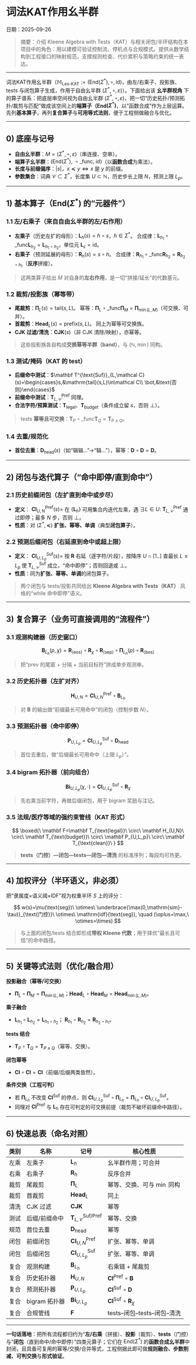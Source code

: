 ﻿# **词法KAT作用幺半群**
日期：2025-09-26

> 摘要：介绍 Kleene Algebra with Tests（KAT）与相关闭包/半环结构在本项目中的角色：用以建模可验证控制流、停机点与合规模式。提供从数学结构到工程接口的映射规范，支撑规则检查、代价累积与策略约束的统一表达。

---

词法KAT作用幺半群（$\mathbb{M}_{\text{Lex-KAT}} := (\mathrm{End}(\Sigma^*),\circ,\mathrm{id})$，由左/右乘子、投影族、tests 与闭包算子生成，作用于自由幺半群 $(\Sigma^*,\circ,\varepsilon)$）。下面给出该 **幺半群视角** 下的算子谱系：把底层串空间视为自由幺半群 $(\Sigma^*,\circ,\varepsilon)$，把一切“历史拓扑/预测拓扑/裁剪与匹配”做成该空间上的**端算子（End$(\Sigma^*)$**，以“函数合成”作为上层运算。先列**基本算子**，再列**复合算子**与**可用等式法则**，便于工程侧做融合与优化。

---

## 0) 底座与记号

* **自由幺半群**：$M=(\Sigma^*,\circ,\varepsilon)$（串连接、空串）。
* **端算子幺半群**：$(\mathrm{End}(\Sigma^*),\ \circ\_\text{func},\ \mathrm{id})$（以**函数合成**为乘法）。
* **长度与前缀偏序**：$|s|$，$x\preceq y\iff x$ 是 $y$ 的前缀。
* **参数集合**：词典 $\mathcal C\subset\Sigma^*$，长度集 $U\subset\mathbb N$，历史步长上限 $N$，预测上限 $L_p$。

---

## 1) 基本算子（End$(\Sigma^*)$ 的“元器件”）

### 1.1 左/右乘子（来自自由幺半群的左/右作用）

* **左乘子**（历史左扩的母形）：$\mathbf L_{h}(s)=h\circ s$，$h\in\Sigma^*$。
  合成律：$\mathbf L_{h_1}\circ\_\text{func}\mathbf L_{h_2}=\mathbf L_{h_1\circ h_2}$，单位元 $\mathbf L_\varepsilon=\mathrm{id}$。
* **右乘子**（预测延展的母形）：$\mathbf R_{h}(s)=s\circ h$。
  合成律：$\mathbf R_{h_1}\circ\_\text{func}\mathbf R_{h_2}=\mathbf R_{h_2\circ h_1}$（**反序**拼接）。

> 这两类算子给出 $M$ 对自身的**左右作用**，是一切“拼接/延长”的代数基元。

### 1.2 裁剪/投影族（幂等带）

* **尾裁剪**：$\boldsymbol\Pi_{L}(s)=\mathrm{tail}(s,L)$。
  幂等：$\boldsymbol\Pi_{L}\circ\_\text{func}\boldsymbol\Pi_{M}=\boldsymbol\Pi_{\min(L,M)}$（可交换、可并）。
* **首裁剪**：$\mathbf{Head}_{L}(s)=\mathrm{prefix}(s,L)$。
  同上为幂等可交换族。
* **CJK 过滤/清洗**：$\mathbf{CJK}(s)$（非 CJK 清除/映射），亦幂等。

> 这些投影族各自构成**交换幂等半群（band）**，与 $(\mathbb N,\min)$ 同构。

### 1.3 测试/掩码（KAT 的 test）

* **后缀命中测试**：$\mathbf T^{\text{Suf}}_{L,\mathcal C}(s)=\begin{cases}s,&\mathrm{tail}(s,L)\in\mathcal C\\ \bot,&\text{否则}\end{cases}$
* **前缀命中测试**：$\mathbf T^{\text{Pref}}_{L,\mathcal C}$ 同理。
* **合法字符/预算测试**：$\mathbf T_{\text{legal}}$、$\mathbf T_{\text{budget}}$（条件成立留 $s$，否则 $\bot$）。

> tests **幂等且可交换**：$\mathbf T_P\circ\_\text{func}\mathbf T_Q=\mathbf T_{P\wedge Q}$。

### 1.4 去重/规范化

* **首位去重**：$\mathbf D_{\text{head}}(s)$（如“辑辑…”→“辑…”），幂等：$\mathbf D\circ\mathbf D=\mathbf D$。

---

## 2) 闭包与迭代算子（“命中即停/直到命中”）

### 2.1 历史前缀闭包（左扩直到命中或步尽）

* **定义**：
  $\mathbf{Cl}^{\text{Pref}}_{U,N}(s)=$ 在 $\{\mathbf L_{h}\}$ 可用集合内迭代左乘，遇 $\exists L\in U:\ \mathbf T^{\text{Pref}}_{L,\mathcal C}$ 通过即停；最多 $N$ 步，否则 $\bot$。
* **性质**：对 $(\Sigma^*,\preceq)$ **扩张、幂等、单调**（典型**闭包算子**）。

### 2.2 预测后缀闭包（右延直到命中或超上限）

* **定义**：
  $\mathbf{Cl}^{\text{Suf}}_{U,L_p}(s)=$ 按 $\mathbf R$ 右延（逐字符/片段），按降序 $U\cap[1..]$ 查最长 $L\le L_p$ 使 $\mathbf T^{\text{Suf}}_{L,\mathcal C}$ 成立，“命中即停”；否则回退或 $\bot$。
* **性质**：同为**扩张、幂等、单调**的闭包算子。

> 两个闭包与 tests/投影共同给出 **Kleene Algebra with Tests（KAT）** 风格的“while 命中即停”语义。

---

## 3) 复合算子（业务可直接调用的“流程件”）

### 3.1 观测构建器（历史窗口）

$$
\mathbf B_{L_h}(p,\chi)=\mathbf R_{\langle\text{eos}\rangle}\circ \mathbf R_{\chi}\circ \mathbf R_{\langle\text{sep}\rangle}\circ \boldsymbol\Pi_{L_h}(p)\circ \mathbf R_{\langle\text{bos}\rangle}
$$

> 把“prev 的尾窗 + 分隔 + 当前目标符”拼成单步观测串。

### 3.2 历史拓扑器（左扩对齐）

$$
\mathbf H_{U,N}=\mathbf{Cl}^{\text{Pref}}_{U,N}\circ \mathbf B_{L_h}
$$

> 对 $\mathbf B$ 的输出做“前缀最长可用命中”的闭包（控制步数 $N$）。

### 3.3 预测拓扑器（命中即停）

$$
\mathbf P_{U,L_p}=\mathbf{Cl}^{\text{Suf}}_{U,L_p}\circ \mathbf D_{\text{head}}
$$

> 首位去重后，做“后缀最长可用命中（上限 $L_p$）”。

### 3.4 bigram 拓扑器（前向组合）

$$
\mathbf{Bi}_{U,L_p}(\chi,\cdot)=\mathbf{Cl}^{\text{Suf}}_{U,L_p}\circ \mathbf R_{\chi}
$$

> 先右乘当前字符，再做后缀闭包，用于 bigram 奖励与注记。

### 3.5 法规/医疗等域的强约束管线（KAT 形式）

$$
\boxed{\ \mathbf F=\mathbf T_{\text{legal}}\ \circ\ \mathbf H_{U,N}\ \circ\ \mathbf T_{\text{budget}}\ \circ\ \mathbf P_{U,L_p}\ \circ\ \mathbf T_{\text{clean}}\ }
$$

> **tests（门控）—闭包—tests—闭包—清洗** 的标准序列；每段均可热更。

---

## 4) 加权评分（半环语义，非必须）

把“隶属度×语义阈×IDF”视为权重半环 $S$ 上的评分：

$$
w(s)=\mu(\text{seg})\ \otimes\ \underbrace{\max(0,\mathrm{sim}-\tau)}_{\text{门控}}\ \otimes\ \mathrm{idf}(\text{seg}),
\quad (\oplus=\max,\ \otimes=\times)
$$

> 与上面的闭包/tests 结合即形成**带权 Kleene 代数**；用于择优“最长且可信”的命中路径。

---

## 5) 关键等式法则（优化/融合用）

**投影融合（幂等/可交换）**

* $\boldsymbol\Pi_{L}\circ\boldsymbol\Pi_{M}=\boldsymbol\Pi_{\min(L,M)}$；$\mathbf{Head}_L\circ\mathbf{Head}_M=\mathbf{Head}_{\min(L,M)}$。

**乘子融合**

* $\mathbf L_{h_1}\circ\mathbf L_{h_2}=\mathbf L_{h_1\circ h_2}$；
  $\mathbf R_{h_1}\circ\mathbf R_{h_2}=\mathbf R_{h_2\circ h_1}$。

**tests 结合**

* $\mathbf T_P\circ\mathbf T_Q=\mathbf T_{P\wedge Q}$（幂等、交换）。

**闭包幂等**

* $\mathbf{Cl}\circ\mathbf{Cl}=\mathbf{Cl}$（前缀/后缀两类皆然）。

**条件交换（工程可判）**

* 若 $\boldsymbol\Pi_{L_h}$ 不改变 $\mathbf{Cl}^{\text{Suf}}$ 的停点，则
  $\mathbf{Cl}^{\text{Suf}}_{U,L_p}\circ \boldsymbol\Pi_{L_h}=\boldsymbol\Pi_{L_h}\circ \mathbf{Cl}^{\text{Suf}}_{U,L_p}$。
* 同理对 $\mathbf{Cl}^{\text{Pref}}$ 与 $\mathbf L_h$ 存在可判定的可交换前提（裁剪不破坏前缀命中路径）。

---

## 6) 快速总表（命名对照）

| 类别 | 名称         | 记号                                                  | 核心性质                                           |
| -- | ---------- | --------------------------------------------------- | ---------------------------------------------- |
| 左乘 | 左乘子        | $\mathbf L_h$                                       | 幺半群作用；可合并                                      |
| 右乘 | 右乘子        | $\mathbf R_h$                                       | 反序合并                                           |
| 裁剪 | 尾裁剪        | $\boldsymbol\Pi_L$                                  | 幂等、交换、可与 $\min$ 同构                             |
| 裁剪 | 首裁剪        | $\mathbf{Head}_L$                                   | 同上                                             |
| 清洗 | CJK 过滤     | $\mathbf{CJK}$                                      | 幂等                                             |
| 测试 | 后缀/前缀命中    | $\mathbf T^{\text{Suf}/\text{Pref}}_{L,\mathcal C}$ | 幂等、交换                                          |
| 规范 | 首位去重       | $\mathbf D_{\text{head}}$                           | 幂等                                             |
| 闭包 | 前缀闭包       | $\mathbf{Cl}^{\text{Pref}}_{U,N}$                   | 扩张、幂等、单调                                       |
| 闭包 | 后缀闭包       | $\mathbf{Cl}^{\text{Suf}}_{U,L_p}$                  | 扩张、幂等、单调                                       |
| 复合 | 观测构建       | $\mathbf B_{L_h}$                                   | 右乘链 + 尾裁剪                                      |
| 复合 | 历史拓扑器      | $\mathbf H_{U,N}$                                   | $\mathbf{Cl}^{\text{Pref}}\circ \mathbf B$     |
| 复合 | 预测拓扑器      | $\mathbf P_{U,L_p}$                                 | $\mathbf{Cl}^{\text{Suf}}\circ \mathbf D$      |
| 复合 | bigram 拓扑器 | $\mathbf{Bi}_{U,L_p}$                               | $\mathbf{Cl}^{\text{Suf}}\circ \mathbf R_\chi$ |
| 复合 | 合规管线       | $\mathbf F$                                         | tests–闭包–tests–闭包–清洗                           |

---

**一句话落地**：把所有流程都归约为“**左/右乘**（拼接）、**投影**（裁剪）、**tests**（门控）与“**闭包**（直到命中/命中即停）”四类元算子；它们在 $\mathrm{End}(\Sigma^*)$ 的**函数合成幺半群**中封闭，且具备可复用的幂等/交换/合并等式，工程侧据此即可做**规则融合、步数削减、可判交换**与**形式验证**。